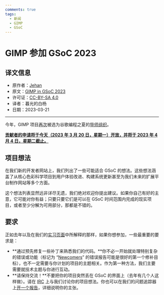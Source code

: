 ```yaml
---
comments: true
tags:
  - 新闻
  - GIMP
  - GSoC
---
```


# GIMP 参加 GSoC 2023

## 译文信息

- 原作者：[Jehan](https://www.gimp.org/author/jehan.html)
- 原文：[GIMP in GSoC 2023](https://www.gimp.org/news/2023/03/20/gimp-in-gsoc-2023/)
- 许可证：[CC-BY-SA 4.0](https://creativecommons.org/licenses/by-sa/4.0/)
- 译者：暮光的白杨
- 日期：2023-03-21

---

今年，GIMP 项目[再次](https://www.gimp.org/news/2022/03/08/gimp-in-gsoc-2022/)被选为谷歌编程之夏的[导师组织](https://summerofcode.withgoogle.com/programs/2023/organizations/gnu-image-manipulation-program)。

[**贡献者的申请将于今天（2023 年 3 月 20 日，星期一）开放，并将于 2023 年 4 月 4 日，星期二截止。**](https://summerofcode.withgoogle.com/)

## 项目想法

在我们新的开发者网站上，我们列出了一些可能适合 GSoC 的想法。这些想法涵盖了从核心色彩科学项目到用户体验改进、构建系统更新甚至为我们未来的扩展平台制作网站等多个方面。

这个想法列表显然远非详尽无遗，我们绝对欢迎你提出建议。如果你自己有好的主意，它可能对你有益；只要只要它们是可以在 GSoC 时间范围内完成的现实项目，或者至少分解为可用部分，那都是不错的。

## 要求

正如去年以及在我们的[实习页面](https://developer.gimp.org/core/internship/)中所解释的那样，如果你想参加，一些最重要的要求是：

- **通过预先修复一些补丁来熟悉我们的代码。**你不必一开始就处理特别复杂的错误或功能（标记为 “[Newcomers](https://gitlab.gnome.org/GNOME/gimp/-/issues/?sort=updated_desc&state=opened&label_name%5B%5D=4.%20Newcomers&first_page_size=20)” 的错误报告可能是很好的第一个修补目标），也不一定需要与你计划的项目的主题相关。作为第一种方法，我们主要需要就技术主题与你进行互动。
- **请保持交流！**不要把你的项目突然丢在 GSoC 的界面上（去年有几个人这样做）。请在 [IRC](https://www.gimp.org/discuss.html#irc-matrix) 上与我们讨论你的项目想法。你也可以在我们的问题追踪器上[开一个报告](https://gitlab.gnome.org/GNOME/gimp/-/issues)，详细说明你的主张。